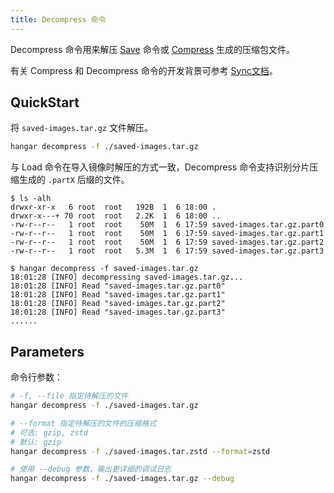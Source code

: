 ```yaml
---
title: Decompress 命令
---
```


Decompress 命令用来解压 [Save](/v1.6/save/save) 命令或 [Compress](/v1.6/advanced/compress) 生成的压缩包文件。

有关 Compress 和 Decompress 命令的开发背景可参考 [Sync文档](/v1.6/advanced/sync#开发背景)。

## QuickStart

将 `saved-images.tar.gz` 文件解压。

```sh
hangar decompress -f ./saved-images.tar.gz
```

与 Load 命令在导入镜像时解压的方式一致，Decompress 命令支持识别分片压缩生成的 `.partX` 后缀的文件。

```console
$ ls -alh
drwxr-xr-x   6 root  root   192B  1  6 18:00 .
drwxr-x---+ 70 root  root   2.2K  1  6 18:00 ..
-rw-r--r--   1 root  root    50M  1  6 17:59 saved-images.tar.gz.part0
-rw-r--r--   1 root  root    50M  1  6 17:59 saved-images.tar.gz.part1
-rw-r--r--   1 root  root    50M  1  6 17:59 saved-images.tar.gz.part2
-rw-r--r--   1 root  root   5.3M  1  6 17:59 saved-images.tar.gz.part3

$ hangar decompress -f saved-images.tar.gz
18:01:28 [INFO] decompressing saved-images.tar.gz...
18:01:28 [INFO] Read "saved-images.tar.gz.part0"
18:01:28 [INFO] Read "saved-images.tar.gz.part1"
18:01:28 [INFO] Read "saved-images.tar.gz.part2"
18:01:28 [INFO] Read "saved-images.tar.gz.part3"
......
```

## Parameters

命令行参数：

```sh
# -f, --file 指定待解压的文件
hangar decompress -f ./saved-images.tar.gz

# --format 指定待解压的文件的压缩格式
# 可选: gzip, zstd
# 默认: gzip
hangar decompress -f ./saved-images.tar.zstd --format=zstd

# 使用 --debug 参数，输出更详细的调试日志
hangar decompress -f ./saved-images.tar.gz --debug
```
